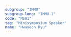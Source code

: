 ```yaml
---
subgroup: "IMMU"
subgroup-long: "IMMU-1"
code: "MS01"
tag: "Minisymposium Speaker"
name: "Hwayeon Ryu"
---
```

